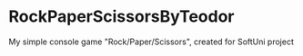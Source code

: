 # RockPaperScissorsByTeodor
My simple console game "Rock/Paper/Scissors", created for SoftUni project
